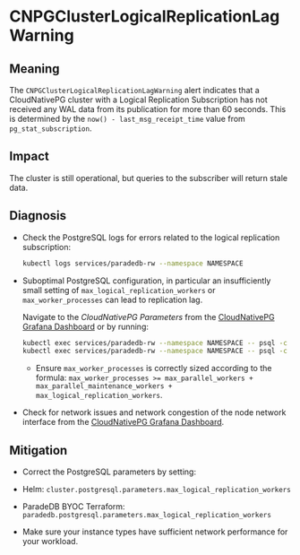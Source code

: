 # CNPGClusterLogicalReplicationLagWarning

## Meaning

The `CNPGClusterLogicalReplicationLagWarning` alert indicates that a CloudNativePG cluster with a Logical Replication Subscription has not received any WAL data from its publication for more than 60 seconds. This is determined by the `now() - last_msg_receipt_time` value from `pg_stat_subscription`.

## Impact

The cluster is still operational, but queries to the subscriber will return stale data.

## Diagnosis

* Check the PostgreSQL logs for errors related to the logical replication subscription:

  ```bash
  kubectl logs services/paradedb-rw --namespace NAMESPACE
  ```

* Suboptimal PostgreSQL configuration, in particular an insufficiently small setting of `max_logical_replication_workers` or `max_worker_processes` can lead to replication lag.

  Navigate to the _CloudNativePG Parameters_ from the [CloudNativePG Grafana Dashboard][cloudnativepg-dashboard] or by running:

  ```bash
  kubectl exec services/paradedb-rw --namespace NAMESPACE -- psql -c 'SHOW max_worker_processes'
  kubectl exec services/paradedb-rw --namespace NAMESPACE -- psql -c 'SHOW max_logical_replication_workers'
  ```

  * Ensure `max_worker_processes` is correctly sized according to the formula: `max_worker_processes >= max_parallel_workers + max_parallel_maintenance_workers + max_logical_replication_workers`.

* Check for network issues and network congestion of the node network interface from the [CloudNativePG Grafana Dashboard][cloudnativepg-dashboard].

## Mitigation

* Correct the PostgreSQL parameters by setting:
* Helm: `cluster.postgresql.parameters.max_logical_replication_workers`
* ParadeDB BYOC Terraform: `paradedb.postgresql.parameters.max_logical_replication_workers`

* Make sure your instance types have sufficient network performance for your workload.

[cloudnativepg-dashboard]: https://grafana.com/grafana/dashboards/20417-cloudnativepg/
